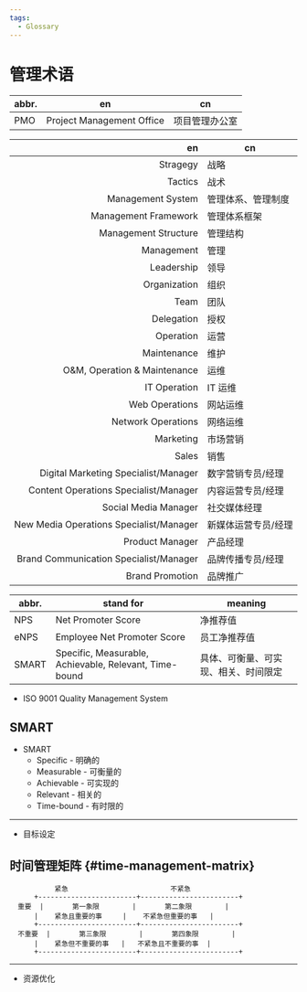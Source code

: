 ```yaml
---
tags:
  - Glossary
---
```


# 管理术语

| abbr. | en                        | cn             |
| ----- | ------------------------- | -------------- |
| PMO   | Project Management Office | 项目管理办公室 |

|                                      en | cn                  |
| --------------------------------------: | ------------------- |
|                                Stragegy | 战略                |
|                                 Tactics | 战术                |
|                       Management System | 管理体系、管理制度  |
|                    Management Framework | 管理体系框架        |
|                    Management Structure | 管理结构            |
|                              Management | 管理                |
|                              Leadership | 领导                |
|                            Organization | 组织                |
|                                    Team | 团队                |
|                              Delegation | 授权                |
|                               Operation | 运营                |
|                             Maintenance | 维护                |
|            O&M, Operation & Maintenance | 运维                |
|                            IT Operation | IT 运维             |
|                          Web Operations | 网站运维            |
|                      Network Operations | 网络运维            |
|                               Marketing | 市场营销            |
|                                   Sales | 销售                |
|    Digital Marketing Specialist/Manager | 数字营销专员/经理   |
|   Content Operations Specialist/Manager | 内容运营专员/经理   |
|                    Social Media Manager | 社交媒体经理        |
| New Media Operations Specialist/Manager | 新媒体运营专员/经理 |
|                         Product Manager | 产品经理            |
|  Brand Communication Specialist/Manager | 品牌传播专员/经理   |
|                         Brand Promotion | 品牌推广            |

| abbr. | stand for                                              | meaning                              |
| ----- | ------------------------------------------------------ | ------------------------------------ |
| NPS   | Net Promoter Score                                     | 净推荐值                             |
| eNPS  | Employee Net Promoter Score                            | 员工净推荐值                         |
| SMART | Specific, Measurable, Achievable, Relevant, Time-bound | 具体、可衡量、可实现、相关、时间限定 |

- ISO 9001 Quality Management System

## SMART

- SMART
  - Specific - 明确的
  - Measurable - 可衡量的
  - Achievable - 可实现的
  - Relevant - 相关的
  - Time-bound - 有时限的

---

- 目标设定

## 时间管理矩阵 {#time-management-matrix}

```
           紧急                         不紧急
      +------------------------+------------------------+
  重要  |       第一象限        |       第二象限        |
      |    紧急且重要的事     |    不紧急但重要的事   |
      +------------------------+------------------------+
  不重要  |       第三象限        |       第四象限        |
      |    紧急但不重要的事   |   不紧急且不重要的事  |
      +------------------------+------------------------+
```

---

- 资源优化
